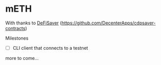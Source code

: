 # mETH

With thanks to [DeFiSaver](https://defisaver.com/) (https://github.com/DecenterApps/cdpsaver-contracts)

Milestones
- [ ] CLI client that connects to a testnet

more to come...
